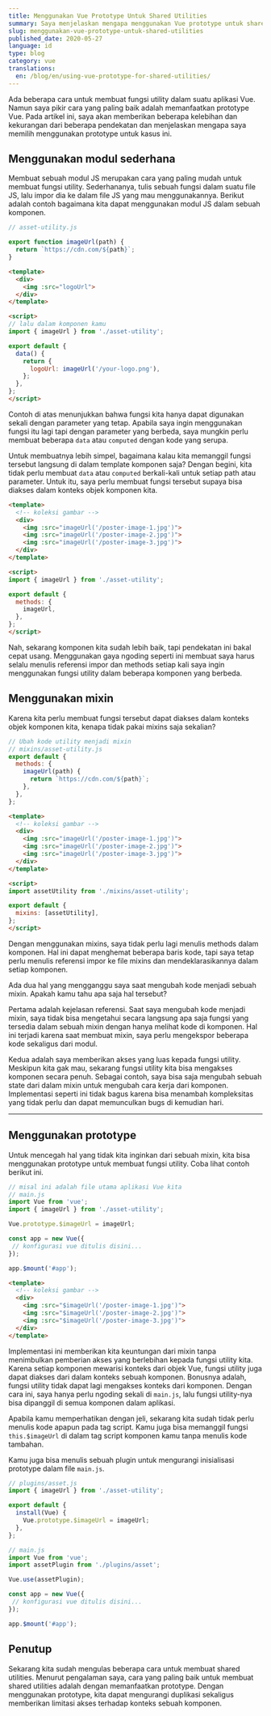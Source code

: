 ```yaml
---
title: Menggunakan Vue Prototype Untuk Shared Utilities
summary: Saya menjelaskan mengapa menggunakan Vue prototype untuk shared utilities itu keren dengan beberapa contoh
slug: menggunakan-vue-prototype-untuk-shared-utilities
published_date: 2020-05-27
language: id
type: blog
category: vue
translations:
  en: /blog/en/using-vue-prototype-for-shared-utilities/
---
```


Ada beberapa cara untuk membuat fungsi utility dalam suatu aplikasi Vue. Namun saya pikir cara yang paling baik adalah memanfaatkan prototype Vue. Pada artikel ini, saya akan memberikan beberapa kelebihan dan kekurangan dari beberapa pendekatan dan menjelaskan mengapa saya memilih menggunakan prototype untuk kasus ini.

## Menggunakan modul sederhana

Membuat sebuah modul JS merupakan cara yang paling mudah untuk membuat fungsi utility. Sederhananya, tulis sebuah fungsi dalam suatu file JS, lalu impor dia ke dalam file JS yang mau menggunakannya. Berikut adalah contoh bagaimana kita dapat menggunakan modul JS dalam sebuah komponen.

``` js
// asset-utility.js

export function imageUrl(path) {
  return `https://cdn.com/${path}`;
}
```
``` html
<template>
  <div>
    <img :src="logoUrl">
  </div>
</template>

<script>
// lalu dalam komponen kamu
import { imageUrl } from './asset-utility';

export default {
  data() {
    return {
      logoUrl: imageUrl('/your-logo.png'),
    };
  },
};
</script>
```

Contoh di atas menunjukkan bahwa fungsi kita hanya dapat digunakan sekali dengan parameter yang tetap. Apabila saya ingin menggunakan fungsi itu lagi tapi dengan parameter yang berbeda, saya mungkin perlu membuat beberapa `data` atau `computed` dengan kode yang serupa.

Untuk membuatnya lebih simpel, bagaimana kalau kita memanggil fungsi tersebut langsung di dalam template komponen saja? Dengan begini, kita tidak perlu membuat `data` atau `computed` berkali-kali untuk setiap path atau parameter. Untuk itu, saya perlu membuat fungsi tersebut supaya bisa diakses dalam konteks objek komponen kita.

``` html
<template>
  <!-- koleksi gambar -->
  <div>
    <img :src="imageUrl('/poster-image-1.jpg')">
    <img :src="imageUrl('/poster-image-2.jpg')">
    <img :src="imageUrl('/poster-image-3.jpg')">
  </div>
</template>

<script>
import { imageUrl } from './asset-utility';

export default {
  methods: {
    imageUrl,
  },
};
</script>
```

Nah, sekarang komponen kita sudah lebih baik, tapi pendekatan ini bakal cepat usang. Menggunakan gaya ngoding seperti ini membuat saya harus selalu menulis referensi impor dan methods setiap kali saya ingin menggunakan fungsi utility dalam beberapa komponen yang berbeda.

## Menggunakan mixin

Karena kita perlu membuat fungsi tersebut dapat diakses dalam konteks objek komponen kita, kenapa tidak pakai mixins saja sekalian?

``` js
// Ubah kode utility menjadi mixin
// mixins/asset-utility.js
export default {
  methods: {
    imageUrl(path) {
      return `https://cdn.com/${path}`;
    },
  },
};
```

``` html
<template>
  <!-- koleksi gambar -->
  <div>
    <img :src="imageUrl('/poster-image-1.jpg')">
    <img :src="imageUrl('/poster-image-2.jpg')">
    <img :src="imageUrl('/poster-image-3.jpg')">
  </div>
</template>

<script>
import assetUtility from './mixins/asset-utility';

export default {
  mixins: [assetUtility],
};
</script>
```

Dengan menggunakan mixins, saya tidak perlu lagi menulis methods dalam komponen. Hal ini dapat menghemat beberapa baris kode, tapi saya tetap perlu menulis referensi impor ke file mixins dan mendeklarasikannya dalam setiap komponen.

Ada dua hal yang mengganggu saya saat mengubah kode menjadi sebuah mixin. Apakah kamu tahu apa saja hal tersebut?

Pertama adalah kejelasan referensi. Saat saya mengubah kode menjadi mixin, saya tidak bisa mengetahui secara langsung apa saja fungsi yang tersedia dalam sebuah mixin dengan hanya melihat kode di komponen. Hal ini terjadi karena saat membuat mixin, saya perlu mengekspor beberapa kode sekaligus dari modul.

Kedua adalah saya memberikan akses yang luas kepada fungsi utility. Meskipun kita gak mau, sekarang fungsi utility kita bisa mengakses komponen secara penuh. Sebagai contoh, saya bisa saja mengubah sebuah state dari dalam mixin untuk mengubah cara kerja dari komponen. Implementasi seperti ini tidak bagus karena bisa menambah kompleksitas yang tidak perlu dan dapat memunculkan bugs di kemudian hari.

---

## Menggunakan prototype

Untuk mencegah hal yang tidak kita inginkan dari sebuah mixin, kita bisa menggunakan prototype untuk membuat fungsi utility. Coba lihat contoh berikut ini.


``` js
// misal ini adalah file utama aplikasi Vue kita
// main.js
import Vue from 'vue';
import { imageUrl } from './asset-utility';

Vue.prototype.$imageUrl = imageUrl;

const app = new Vue({
 // konfigurasi vue ditulis disini...
});

app.$mount('#app');
```

``` html
<template>
  <!-- koleksi gambar -->
  <div>
    <img :src="$imageUrl('/poster-image-1.jpg')">
    <img :src="$imageUrl('/poster-image-2.jpg')">
    <img :src="$imageUrl('/poster-image-3.jpg')">
  </div>
</template>
```

Implementasi ini memberikan kita keuntungan dari mixin tanpa menimbulkan pemberian akses yang berlebihan kepada fungsi utility kita. Karena setiap komponen mewarisi konteks dari objek Vue, fungsi utility juga dapat diakses dari dalam konteks sebuah komponen. Bonusnya adalah, fungsi utility tidak dapat lagi mengakses konteks dari komponen. Dengan cara ini, saya hanya perlu ngoding sekali di `main.js`, lalu fungsi utility-nya bisa dipanggil di semua komponen dalam aplikasi.

Apabila kamu memperhatikan dengan jeli, sekarang kita sudah tidak perlu menulis kode apapun pada tag script. Kamu juga bisa memanggil fungsi `this.$imageUrl` di dalam tag script komponen kamu tanpa menulis kode tambahan.

Kamu juga bisa menulis sebuah plugin untuk mengurangi inisialisasi prototype dalam file `main.js`.

``` js
// plugins/asset.js
import { imageUrl } from './asset-utility';

export default {
  install(Vue) {
    Vue.prototype.$imageUrl = imageUrl;
  },
};

// main.js
import Vue from 'vue';
import assetPlugin from './plugins/asset';

Vue.use(assetPlugin);

const app = new Vue({
 // konfigurasi vue ditulis disini...
});

app.$mount('#app');
```

## Penutup

Sekarang kita sudah mengulas beberapa cara untuk membuat shared utilities. Menurut pengalaman saya, cara yang paling baik untuk membuat shared utilities adalah dengan memanfaatkan prototype. Dengan menggunakan prototype, kita dapat mengurangi duplikasi sekaligus memberikan limitasi akses terhadap konteks sebuah komponen.

